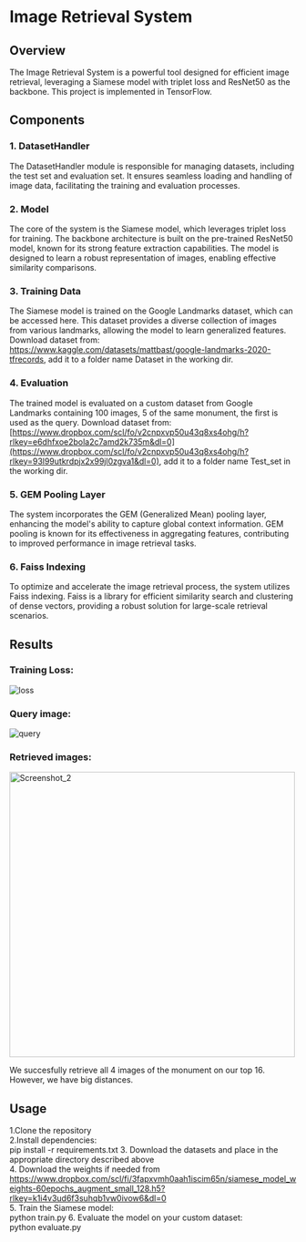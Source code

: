 # Image Retrieval System
## Overview
The Image Retrieval System is a powerful tool designed for efficient image retrieval, leveraging a Siamese model with triplet loss and ResNet50 as the backbone. This project is implemented in TensorFlow.

## Components
### 1. DatasetHandler
The DatasetHandler module is responsible for managing datasets, including the test set and evaluation set. It ensures seamless loading and handling of image data, facilitating the training and evaluation processes.

### 2. Model
The core of the system is the Siamese model, which leverages triplet loss for training. The backbone architecture is built on the pre-trained ResNet50 model, known for its strong feature extraction capabilities. The model is designed to learn a robust representation of images, enabling effective similarity comparisons.

### 3. Training Data
The Siamese model is trained on the Google Landmarks dataset, which can be accessed here. This dataset provides a diverse collection of images from various landmarks, allowing the model to learn generalized features.      
Download dataset from: https://www.kaggle.com/datasets/mattbast/google-landmarks-2020-tfrecords, add it to a folder name Dataset in the working dir.

### 4. Evaluation
The trained model is evaluated on a custom dataset from Google Landmarks containing 100 images, 5 of the same monument, the first is used as the query.
Download dataset from: [https://www.dropbox.com/scl/fo/v2cnpxvp50u43q8xs4ohg/h?rlkey=e6dhfxoe2bola2c7amd2k735m&dl=0](https://www.dropbox.com/scl/fo/v2cnpxvp50u43q8xs4ohg/h?rlkey=93l99utkrdpjx2x99jl0zgva1&dl=0), add it to a folder name Test_set in the working dir.  

### 5. GEM Pooling Layer
The system incorporates the GEM (Generalized Mean) pooling layer, enhancing the model's ability to capture global context information. GEM pooling is known for its effectiveness in aggregating features, contributing to improved performance in image retrieval tasks.

### 6. Faiss Indexing
To optimize and accelerate the image retrieval process, the system utilizes Faiss indexing. Faiss is a library for efficient similarity search and clustering of dense vectors, providing a robust solution for large-scale retrieval scenarios.

## Results
### Training Loss:
![loss](https://github.com/gsiatras/Image_Retrieval_System/assets/94067900/6496cacf-10ce-4665-88d2-c46c1177b5f3)
### Query image:
![query](https://github.com/gsiatras/Image_Retrieval_System/assets/94067900/74cab87e-3c2b-4f6a-b7ef-6cd59c63cc9f)
### Retrieved images:    
<img width="501" alt="Screenshot_2" src="https://github.com/gsiatras/Image_Retrieval_System/assets/94067900/8f7dfc7a-79f4-4275-8661-b5b507708ce5">        

We succesfully retrieve all 4 images of the monument on our top 16. However, we have big distances.

## Usage
1.Clone the repository      
2.Install dependencies:      
pip install -r requirements.txt
3. Download the datasets and place in the appropriate directory described above   
4. Download the weights if needed from https://www.dropbox.com/scl/fi/3fapxvmh0aah1iscim65n/siamese_model_weights-60epochs_augment_small_128.h5?rlkey=k1i4v3ud6f3suhqb1vw0ivow6&dl=0       
5. Train the Siamese model:      
python train.py
6. Evaluate the model on your custom dataset:      
python evaluate.py






